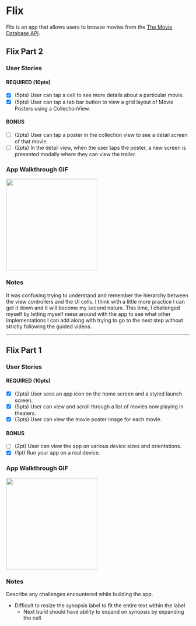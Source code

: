 # Flix

Flix is an app that allows users to browse movies from the [The Movie Database API](http://docs.themoviedb.apiary.io/#).

## Flix Part 2

### User Stories

#### REQUIRED (10pts)
- [X] (5pts) User can tap a cell to see more details about a particular movie.
- [X] (5pts) User can tap a tab bar button to view a grid layout of Movie Posters using a CollectionView.

#### BONUS
- [ ] (2pts) User can tap a poster in the collection view to see a detail screen of that movie.
- [ ] (2pts) In the detail view, when the user taps the poster, a new screen is presented modally where they can view the trailer.

### App Walkthrough GIF

<img src="https://i.imgur.com/lI7Iz01.gif" width=250><br>

### Notes
It was confusing trying to understand and remember the hierarchy between the view controllers and the UI cells. I think with a little more practice I can get it down and it will become my second nature. This time, I challenged myself by letting myself mess around with the app to see what other implementations I can add along with trying to go to the next step without strictly following the guided videos.

---

## Flix Part 1

### User Stories

#### REQUIRED (10pts)
- [x] (2pts) User sees an app icon on the home screen and a styled launch screen.
- [x] (5pts) User can view and scroll through a list of movies now playing in theaters.
- [x] (3pts) User can view the movie poster image for each movie.

#### BONUS
- [ ] (2pt) User can view the app on various device sizes and orientations.
- [x] (1pt) Run your app on a real device.

### App Walkthrough GIF

<img src="https://i.imgur.com/Qc4b7Ht.gif" width=250><br>







### Notes
Describe any challenges encountered while building the app.
- Difficult to resize the synopsis label to fit the entire text within the label
    - Next build should have ability to expand on synopsis by expanding the cell.
